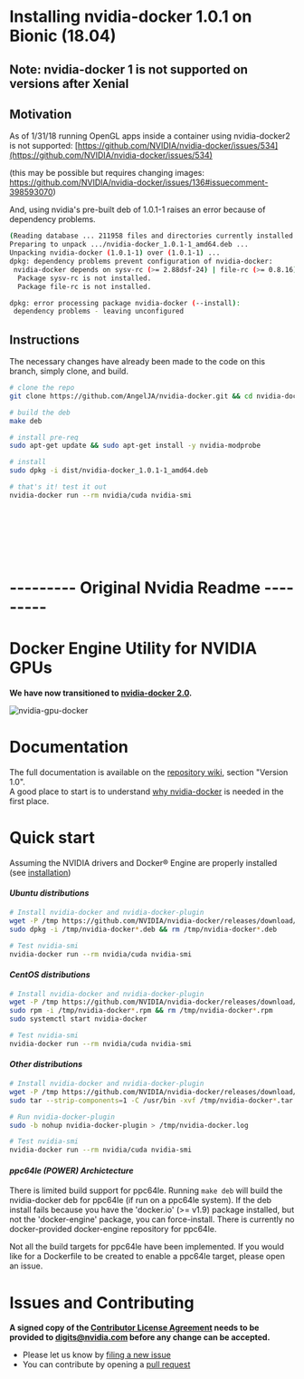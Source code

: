 # Installing nvidia-docker 1.0.1 on Bionic (18.04)
## Note: nvidia-docker 1 is not supported on versions after Xenial
## Motivation
As of 1/31/18 running OpenGL apps inside a container using nvidia-docker2 is not supported: [https://github.com/NVIDIA/nvidia-docker/issues/534](https://github.com/NVIDIA/nvidia-docker/issues/534)

(this may be possible but requires changing images: https://github.com/NVIDIA/nvidia-docker/issues/136#issuecomment-398593070)

And, using nvidia's pre-built deb of 1.0.1-1 raises an error because of dependency problems.
```sh
(Reading database ... 211958 files and directories currently installed.)
Preparing to unpack .../nvidia-docker_1.0.1-1_amd64.deb ...
Unpacking nvidia-docker (1.0.1-1) over (1.0.1-1) ...
dpkg: dependency problems prevent configuration of nvidia-docker:
 nvidia-docker depends on sysv-rc (>= 2.88dsf-24) | file-rc (>= 0.8.16); however:
  Package sysv-rc is not installed.
  Package file-rc is not installed.

dpkg: error processing package nvidia-docker (--install):
 dependency problems - leaving unconfigured
```

## Instructions
The necessary changes have already been made to the code on this branch, simply clone, and build.

```sh
# clone the repo
git clone https://github.com/AngelJA/nvidia-docker.git && cd nvidia-docker

# build the deb
make deb

# install pre-req
sudo apt-get update && sudo apt-get install -y nvidia-modprobe

# install
sudo dpkg -i dist/nvidia-docker_1.0.1-1_amd64.deb

# that's it! test it out
nvidia-docker run --rm nvidia/cuda nvidia-smi

```
 
<br><br><br><br><br>
# --------- Original Nvidia Readme ---------

# Docker Engine Utility for NVIDIA GPUs

**We have now transitioned to [nvidia-docker 2.0](https://github.com/NVIDIA/nvidia-docker/tree/master).**

![nvidia-gpu-docker](https://cloud.githubusercontent.com/assets/3028125/12213714/5b208976-b632-11e5-8406-38d379ec46aa.png)

# Documentation

The full documentation is available on the [repository wiki](https://github.com/NVIDIA/nvidia-docker/wiki), section "Version 1.0".  
A good place to start is to understand [why nvidia-docker](https://github.com/NVIDIA/nvidia-docker/wiki/Motivation) is needed in the first place.


# Quick start

Assuming the NVIDIA drivers and Docker® Engine are properly installed (see [installation](https://github.com/NVIDIA/nvidia-docker/wiki/Installation-(version-1.0)))

#### _Ubuntu distributions_
```sh
# Install nvidia-docker and nvidia-docker-plugin
wget -P /tmp https://github.com/NVIDIA/nvidia-docker/releases/download/v1.0.1/nvidia-docker_1.0.1-1_amd64.deb
sudo dpkg -i /tmp/nvidia-docker*.deb && rm /tmp/nvidia-docker*.deb

# Test nvidia-smi
nvidia-docker run --rm nvidia/cuda nvidia-smi
```

#### _CentOS distributions_
```sh
# Install nvidia-docker and nvidia-docker-plugin
wget -P /tmp https://github.com/NVIDIA/nvidia-docker/releases/download/v1.0.1/nvidia-docker-1.0.1-1.x86_64.rpm
sudo rpm -i /tmp/nvidia-docker*.rpm && rm /tmp/nvidia-docker*.rpm
sudo systemctl start nvidia-docker

# Test nvidia-smi
nvidia-docker run --rm nvidia/cuda nvidia-smi
```

#### _Other distributions_
```sh
# Install nvidia-docker and nvidia-docker-plugin
wget -P /tmp https://github.com/NVIDIA/nvidia-docker/releases/download/v1.0.1/nvidia-docker_1.0.1_amd64.tar.xz
sudo tar --strip-components=1 -C /usr/bin -xvf /tmp/nvidia-docker*.tar.xz && rm /tmp/nvidia-docker*.tar.xz

# Run nvidia-docker-plugin
sudo -b nohup nvidia-docker-plugin > /tmp/nvidia-docker.log

# Test nvidia-smi
nvidia-docker run --rm nvidia/cuda nvidia-smi
```

#### _ppc64le (POWER) Archictecture_
There is limited build support for ppc64le. Running `make deb` will build the nvidia-docker deb for ppc64le (if run on a ppc64le system). If the deb install fails because you have the 'docker.io' (>= v1.9) package installed, but not the 'docker-engine' package, you can force-install. There is currently no docker-provided docker-engine repository for ppc64le.

Not all the build targets for ppc64le have been implemented. If you would like for a Dockerfile to be created to enable a ppc64le target, please open an issue.

# Issues and Contributing

**A signed copy of the [Contributor License Agreement](https://raw.githubusercontent.com/NVIDIA/nvidia-docker/master/CLA) needs to be provided to digits@nvidia.com before any change can be accepted.**

* Please let us know by [filing a new issue](https://github.com/NVIDIA/nvidia-docker/issues/new)
* You can contribute by opening a [pull request](https://help.github.com/articles/using-pull-requests/)
